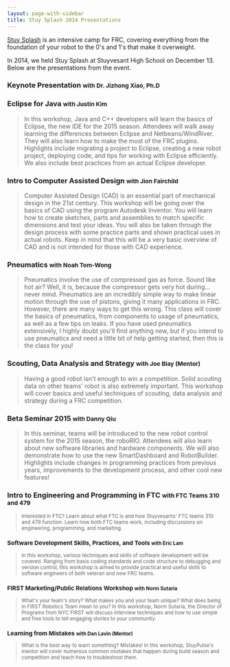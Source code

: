 ```yaml
---
layout: page-with-sidebar
title: Stuy Splash 2014 Presentations
---
```

[Stuy Splash](/community/projects/stuysplash/) is an intensive camp for FRC, covering everything from the foundation of your robot to the 0's and 1's that make it overweight.

In 2014, we held Stuy Splash at Stuyvesant High School on December 13. Below are the presentations from the event.

### Keynote Presentation <small>with Dr. Jizhong Xiao, Ph.D</small>

### Eclipse for Java <small>with Justin Kim</small>
> In this workshop, Java and C++ developers will learn the basics of Eclipse, the new IDE for the 2015 season. Attendees will walk away learning the differences between Eclipse and Netbeans/WindRiver. They will also learn how to make the most of the FRC plugins. Highlights include migrating a project to Eclipse, creating a new robot project, deploying code, and tips for working with Eclipse efficiently. We also include best practices from an actual Eclipse developer.

### Intro to Computer Assisted Design <small>with Jion Fairchild</small>
> Computer Assisted Design (CAD) is an essential part of mechanical design in the 21st century. This workshop will be going over the basics of CAD using the program Autodesk Inventor. You will learn how to create sketches, parts and assemblies to match specific dimensions and test your ideas. You will also be taken through the design process with some practice parts and shown practical uses in actual robots. Keep in mind that this will be a very basic overview of CAD and is not intended for those with CAD experience. 

### Pneumatics <small>with Noah Tom-Wong</small>
> Pneumatics involve the use of compressed gas as force. Sound like hot air? Well, it is, because the compressor gets very hot during... never mind. Pneumatics are an incredibly simple way to make linear motion through the use of pistons, giving it many applications in FRC. However, there are many ways to get this wrong. This class will cover the basics of pneumatics, from components to usage of pneumatics, as well as a few tips on leaks. If you have used pneumatics extensively, I highly doubt you'll find anything new, but if you intend to use pneumatics and need a little bit of help getting started, then this is the class for you!

### Scouting, Data Analysis and Strategy <small>with Joe Blay (Mentor)</small> 
> Having a good robot isn't enough to win a competition. Solid scouting data on other teams' robot is also extremely important. This workshop will cover basics and useful techniques of scouting, data analysis and strategy during a FRC competition.

### Beta Seminar 2015 <small>with Danny Qiu</small>
> In this seminar, teams will be introduced to the new robot control system for the 2015 season, the roboRIO. Attendees will also learn about new software libraries and hardware components. We will also demonstrate how to use the new SmartDashboard and RobotBuilder. Highlights include changes in programming practices from previous years, improvements to the development process, and other cool new features!

### Intro to Engineering and Programming in FTC <small>with FTC Teams 310 and 479
> Interested in FTC? Learn about what FTC is and how Stuyvesants' FTC teams 310 and 479 function. Learn how both FTC teams work, including discussions on engineering, programming, and marketing.

### Software Development Skills, Practices, and Tools <small>with Eric Lam</small>
> In this workshop, various techniques and skills of software development will be covered. Ranging from basis coding standards and code structure to debugging and version control, this workshop is aimed to provide practical and useful skills to software engineers of both veteran and new FRC teams. 

### FIRST Marketing/Public Relations Workshop <small>with Norm Sutaria</small>
> What's your team's story? What makes you and your team unique? What does being in FIRST Robotics Team mean to you? In this workshop, Norm Sutaria, the Director of Programs from NYC FIRST will discuss interview techniques and how to use simple and free tools to tell engaging stories to your community.

### Learning from Mistakes <small>with Dan Lavin (Mentor)</small>
> What is the best way to learn something? Mistakes! In this workshop, StuyPulse's mentor will cover numerous common mistakes that happen during build season and competition and teach how to troubleshoot them. 
